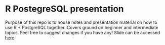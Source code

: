 
# R PostegreSQL presentation

<!-- badges: start -->
<!-- badges: end -->

Purpose of this repo is to house notes and presentation material on how to use R + PostgreSQL together. Covers ground on beginner and intermediate topics. Feel free to suggest changes if you have any!
Slide can be accessed [here](https://seathebass.github.io/r_postgres_notes/Rmd/r-postgresql_presentation.html)
